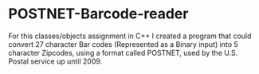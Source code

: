 # POSTNET-Barcode-reader
For this classes/objects assignment in C++ I created a program that could convert 27 character Bar codes (Represented as a Binary input) into 5 character Zipcodes, using a format called POSTNET, used by the U.S. Postal service up until 2009.
